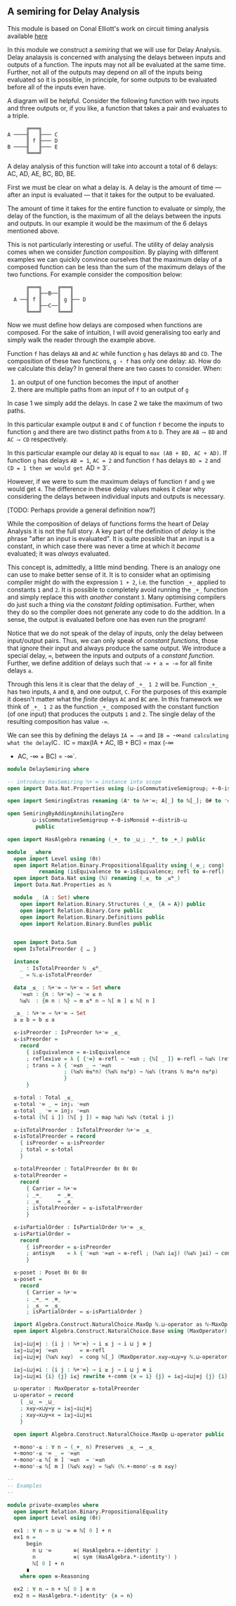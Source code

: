 <!-- -*-agda2-*- -->

## A semiring for Delay Analysis

This module is based on Conal Elliott's work on circuit timing
analysis available
[here](https://github.com/conal/talk-2012-linear-timing#readme)


In this module we construct a _semiring_ that we will use for Delay
Analysis. Delay analaysis is concerned with analysing the delays
between inputs and outputs of a function. The inputs may not all be
evaluated at the same time. Further, not all of the outputs may depend
on all of the inputs being evaluated so it is possible, in principle,
for some outputs to be evaluated before all of the inputs even have.

A diagram will be helpful. Consider the following function with
two inputs and three outputs or, if you like, a function that takes
a pair and evaluates to a triple.

```plain
      ╔═══╗
A ────╢   ╟─── C
      ║ f ╟─── D
B ────╢   ╟─── E
      ╚═══╝
```

A delay analysis of this function will take into account a total of 6
delays: AC, AD, AE, BC, BD, BE.

First we must be clear on what a delay is. A delay is the amount of
time — after an input is evaluated — that it takes for the output to be
evaluated.

The amount of time it takes for the entire function to evaluate or
simply, the delay of the function, is the maximum of all the delays
between the inputs and outputs. In our example it would be the maximum
of the 6 delays mentioned above.

This is not particularly interesting or useful. The utility of delay
analysis comes when we consider _function composition_. By playing
with different examples we can quickly convince ourselves that the
maximum delay of a composed function can be less than the sum of the
maximum delays of the two functions. For example consider the
composition below:


```plain
      ╔═══╗     ╔═══╗
      ║   ╟──B──║   ║
  A ──╢ f ║     ║ g ╟── D
      ║   ╟──C──║   ║
      ╚═══╝     ╚═══╝
```

Now we must define how delays are composed when functions are
composed. For the sake of intuition, I will avoid generalising too
early and simply walk the reader through the example above.

Function `f` has delays `AB` and `AC` while function `g` has delays
`BD` and `CD`. The composition of these two functions, `g
∘ f` has only one delay: `AD`. How do we calculate this
delay? In general there are two cases to consider. When:

1. an output of one function becomes the input of another
2. there are multiple paths from an input of `f` to an output of `g`

In case 1 we simply add the delays. In case 2 we take the maximum of
two paths.

In this particular example output `B` and `C` of function `f` become
the inputs to function `g` and there are two distinct paths from `A`
to `D`. They are `AB ⟶ BD` and `AC ⟶ CD` respectively.

In this particular example our delay `AD` is equal to `max (AB + BD,
AC + AD)`.  If function `g` has delays `AB = 1`, `AC = 2` and function
`f` has delays `BD = 2` and `CD = 1 then we would get `AD = 3`.

However, if we were to sum the maximum delays of function `f` and `g`
we would get `4`. The difference in these delay values makes it clear
why considering the delays between individual inputs and outputs is
necessary.

[TODO: Perhaps provide a general definition now?]

While the composition of delays of functions forms the heart of Delay
Analysis it is not the full story. A key part of the definition of
_delay_ is the phrase "after an input is evaluated". It is quite
possible that an input is a constant, in which case there was never a
time at which it _became_ evaluated; it was _always_ evaluated.

This concept is, admittedly, a little mind bending. There is an
analogy one can use to make better sense of it. It is to consider what
an optimising compiler might do with the expression `1 + 2`, i.e. the
function `_+_` applied to constants `1` and `2`. It is possible to
completely avoid running the `_+_` function and simply replace this
with _another_ constant `3`. Many optimising compilers do just such a
thing via the _constant folding_ optimisation. Further, when they do
so the compiler does not generate any code to do the addition. In a
sense, the output is evaluated before one has even run the program!

Notice that we do not speak of the delay of inputs, only the delay
between input/output pairs. Thus, we can only speak of _constant
functions_, those that ignore their input and always produce the same
output. We introduce a special delay, `­∞`, between the inputs and
outputs of a _constant function_. Further, we define addition of
delays such that `-∞ + a = -∞` for all finite delays `a`.

Through this lens it is clear that the delay of `_+_ 1 2` will
be. Function `_+_` has two inputs, `A` and `B`, and one output, `C`.
For the purposes of this example it doesn't matter what the _finite_
delays `AC` and `BC` are. In this framework we think of `_+_ 1 2` as
the function `_+_` composed with the constant function (of one input)
that produces the outputs `1` and `2`. The single delay of the
resulting composition has value `-∞`.

We can see this by defining the delays `IA = -∞` and `IB = `-∞` and
calculating what the delay `IC`. `IC = max(IA + AC, IB + BC) = max (-∞
+ AC, -∞ + BC) = -∞`.

```agda
module DelaySemiring where

-- introduce HasSemiring ℕ+⁻∞ instance into scope
open import Data.Nat.Properties using (⊔-isCommutativeSemigroup; +-0-isMonoid; +-distrib-⊔)

open import SemiringExtras renaming (A⁺ to ℕ+⁻∞; A[_] to ℕ[_]; 0# to ⁻∞) public

open SemiringByAddingAnnihilatingZero
        ⊔-isCommutativeSemigroup +-0-isMonoid +-distrib-⊔
         public

open import HasAlgebra renaming (_+_ to _⊔_; _*_ to _+_) public

module _ where
  open import Level using (0ℓ)
  open import Relation.Binary.PropositionalEquality using (_≡_; cong)
          renaming (isEquivalence to ≡-isEquivalence; refl to ≡-refl)
  open import Data.Nat using (ℕ) renaming (_≤_ to _≤ᴺ_)
  import Data.Nat.Properties as ℕ

  module _ (A : Set) where
    open import Relation.Binary.Structures (_≡_ {A = A}) public
    open import Relation.Binary.Core public
    open import Relation.Binary.Definitions public
    open import Relation.Binary.Bundles public


  open import Data.Sum
  open IsTotalPreorder ⦃ … ⦄

  instance
    _ : IsTotalPreorder ℕ _≤ᴺ_
    _ = ℕ.≤-isTotalPreorder

  data _≤_ : ℕ+⁻∞ → ℕ+⁻∞ → Set where
    ⁻∞≤n : {n : ℕ+⁻∞} → ⁻∞ ≤ n
    ℕ≤ℕ  : {m n : ℕ} → m ≤ᴺ n → ℕ[ m ] ≤ ℕ[ n ]

  _≥_ : ℕ+⁻∞ → ℕ+⁻∞ → Set
  a ≥ b = b ≤ a

  ≤-isPreorder : IsPreorder ℕ+⁻∞ _≤_
  ≤-isPreorder =
    record
      { isEquivalence = ≡-isEquivalence
      ; reflexive = λ { {⁻∞} ≡-refl → ⁻∞≤n ; {ℕ[ _ ]} ≡-refl → ℕ≤ℕ (reflexive ℕ ≡-refl) }
      ; trans = λ { ⁻∞≤n _ → ⁻∞≤n
                  ; (ℕ≤ℕ m≤ᴬn) (ℕ≤ℕ n≤ᴬp) → ℕ≤ℕ (trans ℕ m≤ᴬn n≤ᴬp)
                  }
      }

  ≤-total : Total _≤_
  ≤-total ⁻∞ _ = inj₁ ⁻∞≤n
  ≤-total _ ⁻∞ = inj₂ ⁻∞≤n
  ≤-total (ℕ[ i ]) (ℕ[ j ]) = map ℕ≤ℕ ℕ≤ℕ (total i j)

  ≤-isTotalPreorder : IsTotalPreorder ℕ+⁻∞ _≤_
  ≤-isTotalPreorder = record
    { isPreorder = ≤-isPreorder
    ; total = ≤-total
    }

  ≤-totalPreorder : TotalPreorder 0ℓ 0ℓ 0ℓ
  ≤-totalPreorder =
    record
      { Carrier = ℕ+⁻∞
      ; _≈_     = _≡_
      ; _≲_     = _≤_
      ; isTotalPreorder = ≤-isTotalPreorder
      }

  ≤-isPartialOrder : IsPartialOrder ℕ+⁻∞ _≤_
  ≤-isPartialOrder =
    record
      { isPreorder = ≤-isPreorder
      ; antisym    = λ { ⁻∞≤n ⁻∞≤n → ≡-refl ; (ℕ≤ℕ i≤j) (ℕ≤ℕ j≤i) → cong ℕ[_] (ℕ.≤-antisym i≤j j≤i) }
      }

  ≤-poset : Poset 0ℓ 0ℓ 0ℓ
  ≤-poset =
    record
      { Carrier = ℕ+⁻∞
      ; _≈_ = _≡_
      ; _≤_ = _≤_
      ; isPartialOrder = ≤-isPartialOrder }

  import Algebra.Construct.NaturalChoice.MaxOp ℕ.⊔-operator as ℕ-MaxOp
  open import Algebra.Construct.NaturalChoice.Base using (MaxOperator)

  i≤j⇒i⊔j≡j : {i j : ℕ+⁻∞} → i ≤ j → i ⊔ j ≡ j
  i≤j⇒i⊔j≡j ⁻∞≤n       = ≡-refl
  i≤j⇒i⊔j≡j (ℕ≤ℕ x≤y)  = cong ℕ[_] (MaxOperator.x≤y⇒x⊔y≈y ℕ.⊔-operator x≤y)

  i≥j⇒i⊔j≡i : {i j : ℕ+⁻∞} → i ≥ j → i ⊔ j ≡ i
  i≥j⇒i⊔j≡i {i} {j} i≤j rewrite +-comm {x = i} {j} = i≤j⇒i⊔j≡j {j} {i} i≤j

  ⊔-operator : MaxOperator ≤-totalPreorder
  ⊔-operator = record
    { _⊔_ = _⊔_
    ; x≤y⇒x⊔y≈y = i≤j⇒i⊔j≡j
    ; x≥y⇒x⊔y≈x = i≥j⇒i⊔j≡i
    }

  open import Algebra.Construct.NaturalChoice.MaxOp ⊔-operator public

  +-monoʳ-≤ : ∀ n → (_+_ n) Preserves _≤_ ⟶ _≤_
  +-monoʳ-≤ ⁻∞ _ = ⁻∞≤n
  +-monoʳ-≤ ℕ[ m ] ⁻∞≤n  = ⁻∞≤n
  +-monoʳ-≤ ℕ[ m ] (ℕ≤ℕ x≤y) = ℕ≤ℕ (ℕ.+-monoʳ-≤ m x≤y)

--
-- Examples
--

module private-examples where
  open import Relation.Binary.PropositionalEquality
  open import Level using (0ℓ)

  ex1 : ∀ n → n ⊔ ⁻∞ ≡ ℕ[ 0 ] + n
  ex1 n =
      begin
        n ⊔ ⁻∞       ≡⟨ HasAlgebra.+-identityʳ ⟩
        n            ≡⟨ sym (HasAlgebra.*-identityˡ) ⟩
        ℕ[ 0 ] + n
      ∎
    where open ≡-Reasoning

  ex2 : ∀ n → n + ℕ[ 0 ] ≡ n
  ex2 n = HasAlgebra.*-identityʳ {x = n}
```
